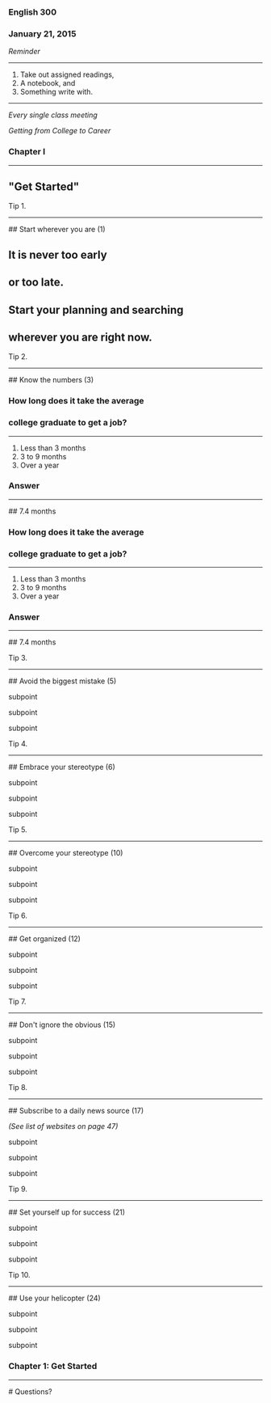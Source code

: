 ### **English 300**
### January 21, 2015

*Reminder*

---
1. Take out assigned readings,
2. A notebook, and
3. Something write with.
---

*Every single class meeting*



*Getting from College to Career*
### Chapter I

---

## "**Get Started**"




Tip 1.
<hr />
## Start wherever you are (1)


## It is never too early
## or too late.


## Start your planning and searching
## wherever you are right now.



Tip 2.
<hr />
## Know the numbers (3)


### How long does it take the average

### college graduate to get a job?
<hr />

1. Less than 3 months
2. 3 to 9 months
3. Over a year


### Answer
<hr />
## 7.4 months


### How long does it take the average

### college graduate to get a job?
<hr />

1. Less than 3 months
2. 3 to 9 months
3. Over a year


### Answer
<hr />
## 7.4 months



Tip 3.
<hr />
## Avoid the biggest mistake (5)


subpoint


subpoint


subpoint



Tip 4.
<hr />
## Embrace your stereotype (6)


subpoint


subpoint


subpoint



Tip 5.
<hr />
## Overcome your stereotype (10)


subpoint


subpoint


subpoint



Tip 6.
<hr />
## Get organized (12)

subpoint


subpoint


subpoint



Tip 7.
<hr />
## Don't ignore the obvious (15)


subpoint


subpoint


subpoint



Tip 8.
<hr />
## Subscribe to a daily news source (17)

*(See list of websites on page 47)*

subpoint


subpoint


subpoint



Tip 9.
<hr />
## Set yourself up for success (21)


subpoint


subpoint


subpoint



Tip 10.
<hr />
## Use your helicopter (24)


subpoint


subpoint


subpoint



### Chapter 1: Get Started
<hr />
# Questions?